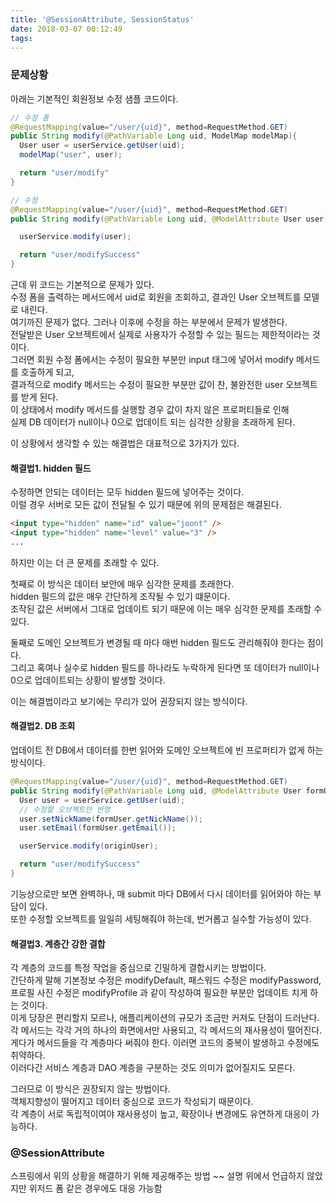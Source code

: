 ```yaml
---
title: '@SessionAttribute, SessionStatus'
date: 2018-03-07 00:12:49
tags:
---
```


### 문제상황
아래는 기본적인 회원정보 수정 샘플 코드이다.  
```java
// 수정 폼
@RequestMapping(value="/user/{uid}", method=RequestMethod.GET)
public String modify(@PathVariable Long uid, ModelMap modelMap){
  User user = userService.getUser(uid);
  modelMap("user", user);

  return "user/modify"
}

// 수정
@RequestMapping(value="/user/{uid}", method=RequestMethod.GET)
public String modify(@PathVariable Long uid, @ModelAttribute User user){

  userService.modify(user);

  return "user/modifySuccess"
}
```
근데 위 코드는 기본적으로 문제가 있다.  
수정 폼을 출력하는 메서드에서 uid로 회원을 조회하고, 결과인 User 오브젝트를 모델로 내린다.  
여기까진 문제가 없다. 그러나 이후에 수정을 하는 부분에서 문제가 발생한다.  
전달받은 User 오브젝트에서 실제로 사용자가 수정할 수 있는 필드는 제한적이라는 것이다.  
그러면 회원 수정 폼에서는 수정이 필요한 부분만 input 태그에 넣어서 modify 메서드를 호출하게 되고,  
결과적으로 modify 메서드는 수정이 필요한 부분만 값이 찬, 불완전한 user 오브젝트를 받게 된다.  
이 상태에서 modify 메서드를 실행할 경우 값이 차지 않은 프로퍼티들로 인해  
실제 DB 데이터가 null이나 0으로 업데이트 되는 심각한 상황을 초래하게 된다.  

이 상황에서 생각할 수 있는 해결법은 대표적으로 3가지가 있다.  

#### 해결법1. hidden 필드
수정하면 안되는 데이터는 모두 hidden 필드에 넣어주는 것이다.  
이럴 경우 서버로 모든 값이 전달될 수 있기 때문에 위의 문제점은 해결된다.  
```html
<input type="hidden" name="id" value="joont" />
<input type="hidden" name="level" value="3" />
...
```
하지만 이는 더 큰 문제를 초래할 수 있다.  

첫째로 이 방식은 데이터 보안에 매우 심각한 문제를 초래한다.  
hidden 필드의 값은 매우 간단하게 조작될 수 있기 떄문이다.  
조작된 값은 서버에서 그대로 업데이트 되기 때문에 이는 매우 심각한 문제를 초래할 수 있다.  

둘째로 도메인 오브젝트가 변경될 때 마다 매번 hidden 필드도 관리해줘야 한다는 점이다.  
그리고 혹여나 실수로 hidden 필드를 하나라도 누락하게 된다면 또 데이터가 null이나 0으로 업데이트되는 상황이 발생할 것이다.  

이는 해결법이라고 보기에는 무리가 있어 권장되지 않는 방식이다.  

#### 해결법2. DB 조회
업데이트 전 DB에서 데이터를 한번 읽어와 도메인 오브젝트에 빈 프로퍼티가 없게 하는 방식이다.  
```java
@RequestMapping(value="/user/{uid}", method=RequestMethod.GET)
public String modify(@PathVariable Long uid, @ModelAttribute User formUser){
  User user = userService.getUser(uid);
  // 수정할 오브젝트만 반영
  user.setNickName(formUser.getNickName());
  user.setEmail(formUser.getEmail());

  userService.modify(originUser);

  return "user/modifySuccess"
}
```
기능상으로만 보면 완벽하나, 매 submit 마다 DB에서 다시 데이터를 읽어와야 하는 부담이 있다.  
또한 수정할 오브젝트를 일일히 세팅해줘야 하는데, 번거롭고 실수할 가능성이 있다.  

#### 해결법3. 계층간 강한 결합
각 계층의 코드를 특정 작업을 중심으로 긴밀하게 결합시키는 방법이다.  
간단하게 말해 기본정보 수정은 modifyDefault, 패스워드 수정은 modifyPassword, 프로필 사진 수정은 modifyProfile 과 같이 작성하여 필요한 부분만 업데이트 치게 하는 것이다.  
이게 당장은 편리할지 모르나, 애플리케이션의 규모가 조금만 커져도 단점이 드러난다.  
각 메서드는 각각 거의 하나의 화면에서만 사용되고, 각 메서드의 재사용성이 떨어진다.  
게다가 메서드들을 각 계층마다 써줘야 한다. 이러면 코드의 중복이 발생하고 수정에도 취약하다.  
이러다간 서비스 계층과 DAO 계층을 구분하는 것도 의미가 없어질지도 모른다.  

그러므로 이 방식은 권장되지 않는 방법이다.  
객체지향성이 떨어지고 데이터 중심으로 코드가 작성되기 때문이다.  
각 계층이 서로 독립적이여야 재사용성이 높고, 확장이나 변경에도 유연하게 대응이 가능하다.  

### @SessionAttribute
스프링에서 위의 상황을 해결하기 위해 제공해주는 방법
~~ 설명
위에서 언급하지 않았지만 위저드 폼 같은 경우에도 대응 가능함

<!-- more -->
